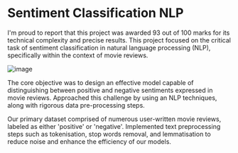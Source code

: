 # Sentiment Classification NLP

I'm proud to report that this project was awarded 93 out of 100 marks for its technical complexity and precise results. This project focused on the critical task of sentiment classification in natural language processing (NLP), specifically within the context of movie reviews.

![image](https://github.com/D4rkisek/Sentiment_Classification_NLP/assets/106534376/051902b5-0204-4b24-9be0-1b5acf517317)

The core objective was to design an effective model capable of distinguishing between positive and negative sentiments expressed in movie reviews. Approached this challenge by using an NLP techniques, along with rigorous data pre-processing steps.

Our primary dataset comprised of numerous user-written movie reviews, labeled as either 'positive' or 'negative'. Implemented text preprocessing steps such as tokenisation, stop words removal, and lemmatisation to reduce noise and enhance the efficiency of our models.
